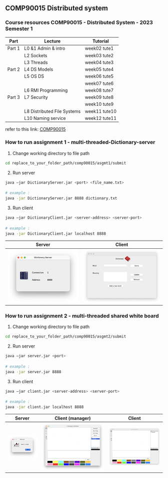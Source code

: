 ## COMP90015 Distributed system
### Course resources COMP90015 - Distributed System - 2023 Semester 1

|  Part |           Lecture           |      Tutorial     |
|-------|-----------------------------|-------------------|
| Part 1| L0 &1  Admin & intro        | week02  tute1     |
|       | L2 Sockets                  | week03  tute2     |
|       | L3 Threads                  | week04  tute3     |
| Part 2| L4 DS Models                | week05  tute4     |
|       | L5 OS DS                    | week06  tute5     |
|       |                             | week07  tute6     |
|       | L6 RMI Programming          | week08  tute7     |
| Part 3| L7 Security                 | week09  tute8     |
|       |                             | week10  tute9     |
|       | L8 Distributed File Systems | week11  tute10    |
|       | L10 Naming service          | week12  tute11    |

refer to this link: [COMP90015](http://clouds.cis.unimelb.edu.au/652/LectureSlides.html)



### How to run assignment 1 - multi-threaded-Dictionary-server

1. Change working directory to file path  
```bash
cd replace_to_your_folder_path/comp90015/asgmt1/submit
```
2. Run server  
```bash
java –jar DictionaryServer.jar <port> <file_name.txt>

# example :
java -jar DictionaryServer.jar 8888 dictionary.txt
```
3. Run client  
```bash
java –jar DictionaryClient.jar <server-address> <server-port>

# example :
java -jar DictionaryClient.jar localhost 8888
```
Server             |  Client
:-------------------------:|:-------------------------:
<img src="https://raw.githubusercontent.com/imswagk727/comp90015/main/asgmt1/demo_picture/server.png" style="width: 100%">  |  <img src="https://raw.githubusercontent.com/imswagk727/comp90015/main/asgmt1/demo_picture/client.png" style="width: 100%">


### How to run assignment 2 - multi-threaded shared white board 

1. Change working directory to file path  
```bash
cd replace_to_your_folder_path/comp90015/asgmt2/submit
```
2. Run server  
```bash
java –jar server.jar <port>

# example :
java -jar server.jar 8888
```
3. Run client  
```bash
java –jar client.jar <server-address> <server-port>

# example :
java -jar client.jar localhost 8888
```
Server | Client (manager) | Client             
:-------------------------:|:-------------------------:|:-------------------------:|
<img src="https://raw.githubusercontent.com/imswagk727/comp90015/main/asgmt2/demo_picture/server.png" style="width: 100%">  |  <img src="https://raw.githubusercontent.com/imswagk727/comp90015/main/asgmt2/demo_picture/k1_client(manager).png" style="width: 100%"> |  <img src="https://raw.githubusercontent.com/imswagk727/comp90015/main/asgmt2/demo_picture/k2_client.png" style="width: 100%"> 